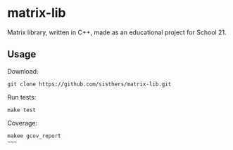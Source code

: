 # matrix-lib
Matrix library, written in C++, made as an educational project for School 21.

## Usage
Download:
```
git clone https://github.com/sisthers/matrix-lib.git
```
Run tests:
```
make test
```
Coverage:
```
makee gcov_report
~~~



